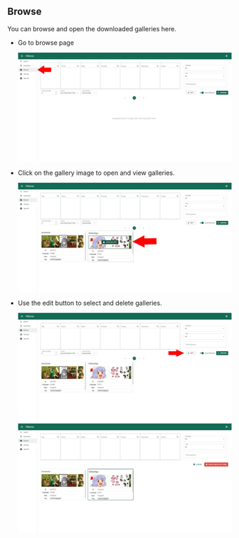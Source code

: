 ## Browse
You can browse and open the downloaded galleries here.

- Go to browse page

    <img src="../images/browse-1.jpeg">

- Click on the gallery image to open and view galleries.

    <img src="../images/browse-2.jpeg">

- Use the edit button to select and delete galleries.

    <img src="../images/browse-3-1.jpeg">
    <img src="../images/browse-3-2.jpeg">